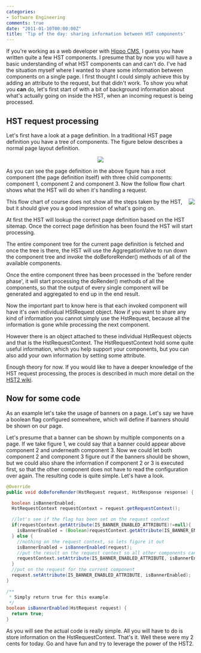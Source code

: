 ```yaml
---
categories:
- Software Engineering
comments: true
date: "2011-01-10T00:00:00Z"
title: 'Tip of the day: sharing information between HST components'
---
```


If you're working as a web developer with <a href="http://www.onehippo.org/">Hippo CMS</a>, I guess you have written quite a few HST components. I presume that by now you will have a basic understanding of what HST components can and can't do.
I've had the situation myself where I wanted to share some information between components on a single page. I first thought I could simply achieve this by adding an attribute to the request, but that didn't work. To show you what you **can** do, let's first start of with a bit of background information about what's actually going on inside the HST, when an incoming request is being processed.

## HST request processing

Let's first have a look at a page definition. In a traditional HST page definition you have a tree of components. The figure below describes a normal page layout definition.

<div class="separator" style="clear: both; text-align: center;"><a href="http://3.bp.blogspot.com/_hd6Y7yyFK7E/TSotWDmyVCI/AAAAAAAAAbE/JU5pIKNV2G4/s1600/page-definition.png" imageanchor="1"><img border="0" src="http://3.bp.blogspot.com/_hd6Y7yyFK7E/TSotWDmyVCI/AAAAAAAAAbE/JU5pIKNV2G4/s1600/page-definition.png" /></a></div>

As you can see the page definition in the above figure has a root component (the page definition itself) with three child components: component 1, component 2 and component 3. Now the follow flow chart shows what the HST will do when it's handling a request.
<div class="separator" style="clear: both; text-align: center;"><a href="http://4.bp.blogspot.com/_hd6Y7yyFK7E/TSoujHT4oNI/AAAAAAAAAbM/4cegvK5fH9U/s1600/HST-request-process-simple.png" imageanchor="1" style="clear: right; float: right; margin-bottom: 1em; margin-left: 1em;"><img border="0" src="http://4.bp.blogspot.com/_hd6Y7yyFK7E/TSoujHT4oNI/AAAAAAAAAbM/4cegvK5fH9U/s1600/HST-request-process-simple.png" /></a></div>
This flow chart of course does not show all the steps taken by the HST,
but it should give you a good impression of what's going on.

At first the HST will lookup the correct page definition based on the HST sitemap. Once the correct page definition has been found the HST will start processing.

The entire component tree for the current page definition is fetched and once the tree is there, the HST will use the AggregationValve to run down the component tree and invoke the doBeforeRender() methods of all of the available components.

Once the entire component three has been processed in the 'before render phase', it will start processing the doRender() methods of all the components, so that the output of every single component will be generated and aggregated to end up in the end result.

Now the important part to know here is that each invoked component will have it's own individual HStRequest object. Now if you want to share any kind of information you cannot simply use the HstRequest, because all the information is gone while processing the next component.

However there is an object attached to these individual HstRequest objects and that is the HstRequestContext. The HstRequestContext hold some quite useful information, which you help support your components, but you can also add your own information by setting some attribute.

Enough theory for now. If you would like to have a deeper knowledge of the HST request processing, the proces is described in much more detail on the <a href="https://wiki.onehippo.com/display/HST2/HST-2+Request+Processing">HST2 wiki</a>.

## Now for some code

As an example let's take the usage of banners on a page. Let's say we have a boolean flag configured somewhere, which will define if banners should be shown on our page.

Let's presume that a banner can be shown by multiple components on a page. If we take figure 1, we could say that a banner could appear above component 2 and underneath component 3.
Now we could let both component 2 and component 3 figure out if the banners should be shown, but we could also share the information if component 2 or 3 is executed first, so that the other component does not have to read the configuration over again. The resulting code is quite simple. Let's have a look.

``` java
@Override
public void doBeforeRender(HstRequest request, HstResponse response) {

  boolean isBannerEnabled;
  HstRequestContext requestContext = request.getRequestContext();

  //let's see if the flag has been set on the request context
  if(requestContext.getAttribute(IS_BANNER_ENABLED_ATTRIBUTE)!=null){
    isBannerEnabled = (Boolean)requestContext.getAttribute(IS_BANNER_ENABLED_ATTRIBUTE);
  } else {
    //nothing on the request context, so lets figure it out
    isBannerEnabled = isBannerEnabled(request);
    //put the result on the request context so all other components can benefit
    requestContext.setAttribute(IS_BANNER_ENABLED_ATTRIBUTE, isBannerEnabled);
  }
  //put on the request for the current component
  request.setAttribute(IS_BANNER_ENABLED_ATTRIBUTE, isBannerEnabled);
}

/**
 * Simply return true for this example.
 */
boolean isBannerEnabled(HstRequest request) {
  return true;
}
```

As you will see the actual code is really simple. All you will have to do is store information on the HstRequestContext. That's it. Well these were my 2 cents for today. Go and have fun and try to leverage the power of the HST2.
